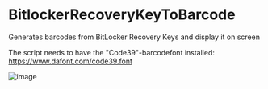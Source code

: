 # BitlockerRecoveryKeyToBarcode
Generates barcodes from BitLocker Recovery Keys and display it on screen

The script needs to have the "Code39"-barcodefont installed:
https://www.dafont.com/code39.font

![image](https://github.com/user-attachments/assets/c6cdca40-8e61-48e9-951c-cc80c826ebb1)

